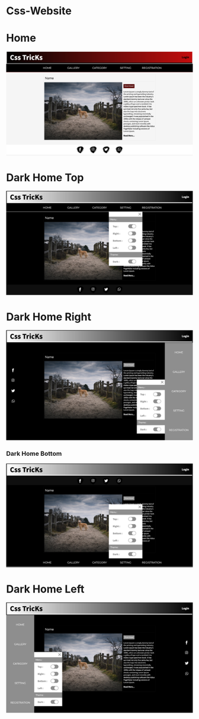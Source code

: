 # Css-Website

<h1>Home</h1>

<img src = "Home.png">

<h1>Dark Home Top</h1>

<img src = "Home Top Dark.png">

<h1> Dark Home Right</h1>

<img src = "Home Right Dark.png">

<h3> Dark Home Bottom</h1>

<img src = "Home Bottom Dark.png">

<h1> Dark Home Left</h1>

<img src = "Home Left Dark.png">
